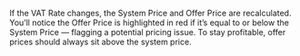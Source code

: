 If the VAT Rate changes, the System Price and Offer Price are recalculated. You’ll notice the Offer Price is highlighted in red if it’s equal to or below the System Price — flagging a potential pricing issue. To stay profitable, offer prices should always sit above the system price.
